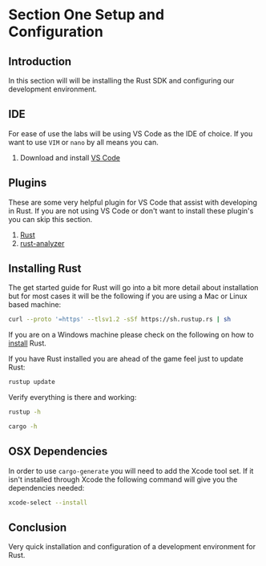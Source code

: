 # Section One Setup and Configuration

## Introduction

In this section will will be installing the Rust SDK and configuring our development environment.

## IDE

For ease of use the labs will be using VS Code as the IDE of choice. If you want to use `VIM` or `nano` by all means you can.

1. Download and install [VS Code](https://code.visualstudio.com/)

## Plugins

These are some very helpful plugin for VS Code that assist with developing in Rust. If you are not using VS Code or don't want to install these plugin's you can skip this section.

1. [Rust](https://marketplace.visualstudio.com/items?itemName=rust-lang.rust)
2. [rust-analyzer](https://marketplace.visualstudio.com/items?itemName=matklad.rust-analyzer)

## Installing Rust

The get started guide for Rust will go into a bit more detail about installation but for most cases it will be the following if you are using a Mac or Linux based machine:

```bash
curl --proto '=https' --tlsv1.2 -sSf https://sh.rustup.rs | sh
```

If you are on a Windows machine please check on the following on how to [install](https://forge.rust-lang.org/infra/other-installation-methods.html) Rust.

If you have Rust installed you are ahead of the game feel just to update Rust:

```bash
rustup update
```

Verify everything is there and working:

```bash
rustup -h
```

```bash
cargo -h
```

## OSX Dependencies

In order to use `cargo-generate` you will need to add the Xcode tool set. If it isn't installed through Xcode the following command will give you the dependencies needed:

```bash
xcode-select --install
```

## Conclusion

Very quick installation and configuration of a development environment for Rust.
